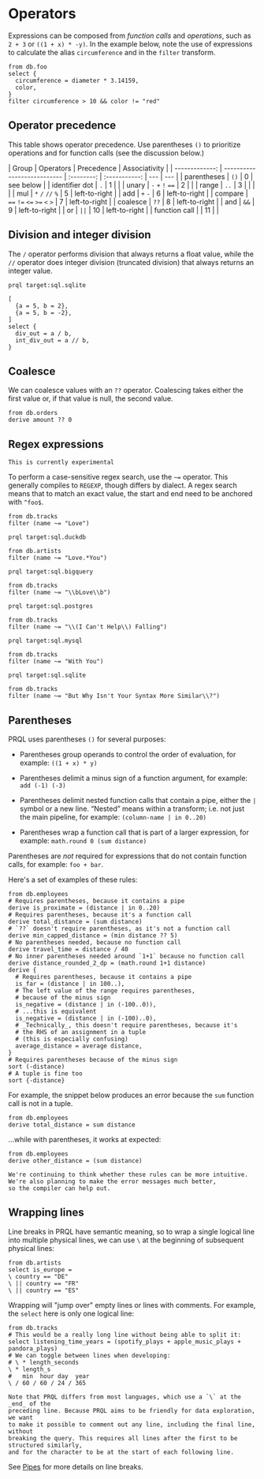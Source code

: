 # Operators

Expressions can be composed from _function calls_ and _operations_, such as
`2 + 3` or `((1 + x) * -y)`. In the example below, note the use of expressions
to calculate the alias `circumference` and in the `filter` transform.

```prql
from db.foo
select {
  circumference = diameter * 3.14159,
  color,
}
filter circumference > 10 && color != "red"
```

## Operator precedence

This table shows operator precedence. Use parentheses `()` to prioritize
operations and for function calls (see the discussion below.)

<!-- markdownlint-disable MD033 — the `|` characters need to be escaped, and surrounded with tags rather than backticks   -->

|          Group | Operators                   | Precedence | Associativity |
| -------------: | --------------------------- | :--------: | :-----------: | --- | --- |
|    parentheses | `()`                        |     0      |   see below   |
| identifier dot | `.`                         |     1      |               |
|          unary | `-` `+` `!` `==`            |     2      |               |
|          range | `..`                        |     3      |               |
|           <!-- | pow                         |    `**`    |       4       |     | --> |
|            mul | `*` `/` `//` `%`            |     5      | left-to-right |
|            add | `+` `-`                     |     6      | left-to-right |
|        compare | `==` `!=` `<=` `>=` `<` `>` |     7      | left-to-right |
|       coalesce | `??`                        |     8      | left-to-right |
|            and | `&&`                        |     9      | left-to-right |
|             or | <code>\|\|</code>           |     10     | left-to-right |
|  function call |                             |     11     |               |

## Division and integer division

The `/` operator performs division that always returns a float value, while the
`//` operator does integer division (truncated division) that always returns an
integer value.

```prql
prql target:sql.sqlite

[
  {a = 5, b = 2},
  {a = 5, b = -2},
]
select {
  div_out = a / b,
  int_div_out = a // b,
}
```

## Coalesce

We can coalesce values with an `??` operator. Coalescing takes either the first
value or, if that value is null, the second value.

```prql
from db.orders
derive amount ?? 0
```

## Regex expressions

```admonish note
This is currently experimental
```

To perform a case-sensitive regex search, use the `~=` operator. This generally
compiles to `REGEXP`, though differs by dialect. A regex search means that to
match an exact value, the start and end need to be anchored with `^foo$`.

```prql
from db.tracks
filter (name ~= "Love")
```

```prql
prql target:sql.duckdb

from db.artists
filter (name ~= "Love.*You")
```

```prql
prql target:sql.bigquery

from db.tracks
filter (name ~= "\\bLove\\b")
```

```prql
prql target:sql.postgres

from db.tracks
filter (name ~= "\\(I Can't Help\\) Falling")
```

```prql
prql target:sql.mysql

from db.tracks
filter (name ~= "With You")
```

```prql
prql target:sql.sqlite

from db.tracks
filter (name ~= "But Why Isn't Your Syntax More Similar\\?")
```

## Parentheses

PRQL uses parentheses `()` for several purposes:

- Parentheses group operands to control the order of evaluation, for example:
  `((1 + x) * y)`

- Parentheses delimit a minus sign of a function argument, for example:
  `add (-1) (-3)`

- Parentheses delimit nested function calls that contain a pipe, either the `|`
  symbol or a new line. “Nested” means within a transform; i.e. not just the
  main pipeline, for example: `(column-name | in 0..20)`

- Parentheses wrap a function call that is part of a larger expression, for
  example: `math.round 0 (sum distance)`

Parentheses are _not_ required for expressions that do not contain function
calls, for example: `foo + bar`.

Here's a set of examples of these rules:

```prql
from db.employees
# Requires parentheses, because it contains a pipe
derive is_proximate = (distance | in 0..20)
# Requires parentheses, because it's a function call
derive total_distance = (sum distance)
# `??` doesn't require parentheses, as it's not a function call
derive min_capped_distance = (min distance ?? 5)
# No parentheses needed, because no function call
derive travel_time = distance / 40
# No inner parentheses needed around `1+1` because no function call
derive distance_rounded_2_dp = (math.round 1+1 distance)
derive {
  # Requires parentheses, because it contains a pipe
  is_far = (distance | in 100..),
  # The left value of the range requires parentheses,
  # because of the minus sign
  is_negative = (distance | in (-100..0)),
  # ...this is equivalent
  is_negative = (distance | in (-100)..0),
  # _Technically_, this doesn't require parentheses, because it's
  # the RHS of an assignment in a tuple
  # (this is especially confusing)
  average_distance = average distance,
}
# Requires parentheses because of the minus sign
sort (-distance)
# A tuple is fine too
sort {-distance}
```

For example, the snippet below produces an error because the `sum` function call
is not in a tuple.

```prql error no-fmt
from db.employees
derive total_distance = sum distance
```

...while with parentheses, it works at expected:

```prql
from db.employees
derive other_distance = (sum distance)
```

```admonish note
We're continuing to think whether these rules can be more intuitive.
We're also planning to make the error messages much better,
so the compiler can help out.
```

## Wrapping lines

Line breaks in PRQL have semantic meaning, so to wrap a single logical line into
multiple physical lines, we can use `\` at the beginning of subsequent physical
lines:

```prql
from db.artists
select is_europe =
\ country == "DE"
\ || country == "FR"
\ || country == "ES"
```

Wrapping will "jump over" empty lines or lines with comments. For example, the
`select` here is only one logical line:

```prql
from db.tracks
# This would be a really long line without being able to split it:
select listening_time_years = (spotify_plays + apple_music_plays + pandora_plays)
# We can toggle between lines when developing:
# \ * length_seconds
\ * length_s
#   min  hour day  year
\ / 60 / 60 / 24 / 365
```

```admonish info
Note that PRQL differs from most languages, which use a `\` at the _end_ of the
preceding line. Because PRQL aims to be friendly for data exploration, we want
to make it possible to comment out any line, including the final line, without
breaking the query. This requires all lines after the first to be structured similarly,
and for the character to be at the start of each following line.
```

See [Pipes](./pipes.md) for more details on line breaks.
